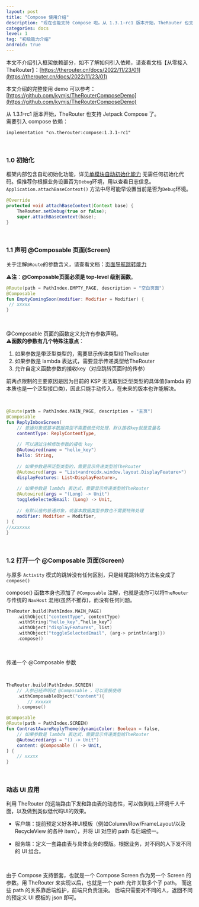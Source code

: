 ```yaml
---
layout: post
title: "Compose 使用介绍"
description: "现在也能支持 Compose 啦。从 1.3.1-rc1 版本开始，TheRouter 也支持 Jetpack Compose 了。    需要引入 compose 依赖："
categories: docs
level: 1
tag: "初级能力介绍"
android: true
---
```


本文不介绍引入框架依赖部分，如不了解如何引入依赖，请查看文档【从零接入 TheRouter】：[https://therouter.cn/docs/2022/11/23/01](https://therouter.cn/docs/2022/11/23/01)     

本文介绍的完整使用 demo 可以参考：[https://github.com/kymjs/TheRouterComposeDemo](https://github.com/kymjs/TheRouterComposeDemo)

从 1.3.1-rc1 版本开始，TheRouter 也支持 Jetpack Compose 了。    
需要引入 compose 依赖：   

```
implementation "cn.therouter:compose:1.3.1-rc1"
```

<br>

### 1.0 初始化

框架内部包含自动初始化功能，详见[单模块自动初始化能力](https://therouter.cn/docs/2022/08/26/01)
无需任何初始化代码。但推荐你根据业务设置否为`Debug`环境，用以查看日志信息。  
`Application.attachBaseContext()` 方法中尽可能早设置当前是否为`Debug`环境。  

```java
@Override
protected void attachBaseContext(Context base) {
    TheRouter.setDebug(true or false);
    super.attachBaseContext(base);
}
```  

<br>

### 1.1 声明 @Composable 页面(Screen)

关于注解`@Route`的参数含义，请查看文档：[页面导航跳转能力](https://therouter.cn/docs/2022/08/28/01)    

⚠️**注**：**@Composable页面必须是 top-level 级别函数**。

```kotlin
@Route(path = PathIndex.EMPTY_PAGE, description = "空白页面")
@Composable
fun EmptyComingSoon(modifier: Modifier = Modifier) {
 // xxxxx
}
```

<br>

@Composable 页面的函数定义允许有参数声明。     
⚠️**函数的参数有几个特殊注意点**：   

1. 如果参数是带泛型类型的，需要显示传递类型给TheRouter
2. 如果参数是 lambda 表达式，需要显示传递类型给TheRouter
3. 允许自定义函数参数的接收key（对应跳转页面时的传参）

前两点限制的主要原因是因为目前的 KSP 无法取到泛型类型的具体值(lambda 的本质也是一个泛型接口类)，因此只能手动传入，在未来的版本也许能解决。   

<br>


```kotlin
@Route(path = PathIndex.MAIN_PAGE, description = "主页")
@Composable
fun ReplyInboxScreen(
    // 普通对象或基本数据类型不需要做任何处理，默认接收key就是变量名
    contentType: ReplyContentType,
    
    // 可以通过注解修改参数的接收 key
    @Autowired(name = "hello_key")
    hello: String,
    
    // 如果参数是带泛型类型的，需要显示传递类型给TheRouter
    @Autowired(args = "List<androidx.window.layout.DisplayFeature>")
    displayFeatures: List<DisplayFeature>,
    
    // 如果参数是 lambda 表达式，需要显示传递类型给TheRouter
    @Autowired(args = "(Long) -> Unit")
    toggleSelectedEmail: (Long) -> Unit,
    
    // 有默认值的普通对象，或基本数据类型参数也不需要特殊处理
    modifier: Modifier = Modifier,
) {
//xxxxxxx
}
```

<br>

### 1.2 打开一个 @Composable 页面(Screen)

与原多 `Activity` 模式的跳转没有任何区别，只是结尾跳转的方法名变成了`compose()`  

compose() 函数本身也添加了 `@Composable` 注解，也就是说你可以将`TheRouter`与传统的 `NavHost` 混用(虽然不推荐)，而没有任何问题。    

```kotlin
TheRouter.build(PathIndex.MAIN_PAGE)
    .withObject("contentType", contentType)
    .withString("hello_key",“hello_key”)
    .withObject("displayFeatures", list)
    .withObject("toggleSelectedEmail", {arg-> println(arg)})
    .compose()
```

<br>

传递一个 @Composable 参数

<br>

```kotlin
TheRouter.build(PathIndex.SCREEN)
	// 入参已经声明过 @Composable ，可以直接使用
    .withComposableObject("content"){
        // xxxxxx
    }.compose()

@Composable
@Route(path = PathIndex.SCREEN)
fun ContrastAwareReplyTheme(dynamicColor: Boolean = false,
    // 如果参数是 lambda 表达式，需要显示传递类型给TheRouter
    @Autowired(args = "() -> Unit") 
    content: @Composable () -> Unit,
) {
	// xxxxx
}
```

<br>

### 动态 UI 应用

利用 TheRouter 的远端路由下发和路由表的动态性，可以做到线上环境千人千面，以及做到类似低代码UI的效果。    

* 客户端：提前预定义好各种UI模板（例如Column/Row/FrameLayout/以及 RecycleView 的各种 item），并将 UI 对应的 path 与后端统一。   

* 服务端：定义一套路由表与具体业务的模版。根据业务，对不同的人下发不同的 UI 组合。    

<br>

由于 Compose 支持嵌套，也就是一个 Compose Screen 作为另一个 Screen 的参数。用 TheRouter 来实现以后，也就是一个 path 允许关联多个子 path。 而这些 path 的关系靠后端维护，前端只负责渲染。  后端只需要对不同的人，返回不同的预定义 UI 模板的 json 即可。   
